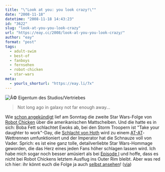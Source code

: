 ```yaml
---
title: "\"Look at you: you look crazy!\""
date: "2008-11-18"
datetime: "2008-11-18 14:43:23"
id: "3622"
slug: "look-at-you-you-look-crazy"
url: "https://eay.cc/2008/look-at-you-you-look-crazy/"
author: "eay"
format: "post"
tags:
  - adult-swim
  - best-of
  - fanboys
  - fernsehen
  - robot-chicken
  - star-wars
meta:
  - yourls_shorturl: "https://eay.li/7x"
---
```


![](/uploads/2008/robotchickenstarwars2.jpg "Â© Eigentum des Studios/Vertriebes")

> Not long ago in galaxy not far enough away...

Wie [schon angekündigt](//eay.cc/2008/star-wars-robot-chicken-die-zweite/) lief am Sonntag die zweite Star Wars-Folge von [Robot Chicken](http://eay.cc/artikel/robotchicken/) über die amerikanischen Mattscheiben. Und die hatte es in sich: Boba Fett schlachtet Ewoks ab, bei den Storm Troopern ist "Take your daughter to work"-Day, die [Schlacht von Hoth](http://starwars.wikia.com/wiki/Battle_of_Hoth) wird zu einem [AT-AT](http://starwars.wikia.com/wiki/All_Terrain_Armored_Transport)\-Wettrennen umfunktioniert und der Imperator hat die Schnauze voll von Vader. Sprich: es ist eine ganz tolle, detailverliebte Star Wars-Hommage geworden, die das Herz eines jeden Fans höher schlagen lassen wird. Ich habe mich sogar noch besser amüsiert als bei [Episode I](//eay.cc/2007/the-force-is-strong-with-this-chicken/) und hoffe, dass es nicht bei Robot Chickens letztem Ausflug ins Outer Rim bleibt. Aber was red ich hier: ihr könnt euch die Folge ja auch [selbst ansehen](http://www.adultswim.co.uk/video/index.jsp?bcpid=1725961533&bclid=1118320731&bctid=2164188001)! ([via](http://www.nerdcore.de/wp/2008/11/18/robot-chicken-star-wars-ii-online/))
